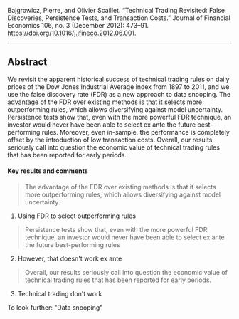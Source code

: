 Bajgrowicz, Pierre, and Olivier Scaillet. “Technical Trading Revisited: False Discoveries, Persistence Tests, and Transaction Costs.” Journal of Financial Economics 106, no. 3 (December 2012): 473–91. https://doi.org/10.1016/j.jfineco.2012.06.001.

---

## Abstract
We revisit the apparent historical success of technical trading rules on daily prices of the Dow Jones Industrial Average index from 1897 to 2011, and we use the false discovery rate (FDR) as a new approach to data snooping. The advantage of the FDR over existing methods is that it selects more outperforming rules, which allows diversifying against model uncertainty. Persistence tests show that, even with the more powerful FDR technique, an investor would never have been able to select ex ante the future best-performing rules. Moreover, even in-sample, the performance is completely offset by the introduction of low transaction costs. Overall, our results seriously call into question the economic value of technical trading rules that has been reported for early periods.

#### Key results and comments

> The advantage of the FDR over existing methods is that it selects more outperforming rules, which allows diversifying against model uncertainty.

1. Using FDR to select outperforming rules

> Persistence tests show that, even with the more powerful FDR technique, an investor would never have been able to select ex ante the future best-performing rules

2. However, that doesn't work ex ante

> Overall, our results seriously call into question the economic value of technical trading rules that has been reported for early periods.

3. Technical trading don't work

To look further: "Data snooping"